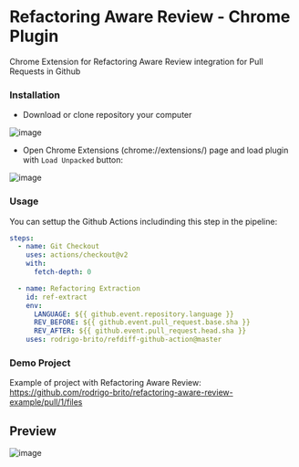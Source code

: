 # Refactoring Aware Review - Chrome Plugin

Chrome Extension for Refactoring Aware Review integration for Pull Requests in Github

### Installation
- Download or clone repository your computer

![image](https://user-images.githubusercontent.com/7620947/74889844-0049ef80-5361-11ea-8a38-f23cd5000643.png)

- Open Chrome Extensions (chrome://extensions/) page and load plugin with `Load Unpacked` button:

![image](https://user-images.githubusercontent.com/7620947/74890021-882ff980-5361-11ea-8fd1-c7ab4e75f336.png)


### Usage

You can settup the Github Actions includinding this step in the pipeline:

```yaml
steps:
  - name: Git Checkout
    uses: actions/checkout@v2
    with:
      fetch-depth: 0

  - name: Refactoring Extraction
    id: ref-extract
    env:
      LANGUAGE: ${{ github.event.repository.language }}
      REV_BEFORE: ${{ github.event.pull_request.base.sha }}
      REV_AFTER: ${{ github.event.pull_request.head.sha }}
    uses: rodrigo-brito/refdiff-github-action@master
```


### Demo Project

Example of project with Refactoring Aware Review: https://github.com/rodrigo-brito/refactoring-aware-review-example/pull/1/files

## Preview

![image](https://user-images.githubusercontent.com/7620947/74206000-61ced780-4c58-11ea-8478-46e02bd059e9.png)
